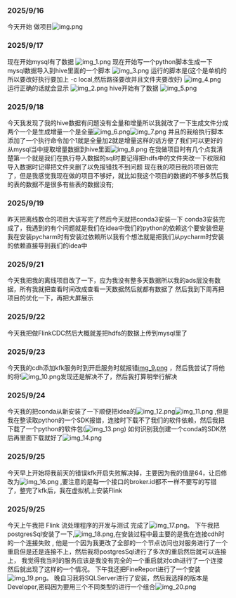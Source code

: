 [//]: # (fuhao)

### 2025/9/16

今天开始
做项目![img.png](..%2Fimg%2Fimg.png)

### 2025/9/17

现在开始mysql有了数据
![img_1.png](..%2Fimg%2Fimg_1.png)
现在开始写一个python脚本生成一下mysql数据导入到hive里面的一个脚本
![img_3.png](..%2Fimg%2Fimg_3.png)
运行的脚本是(这个是单机的所以要改好执行要加上 -c local,然后路径要改并且文件夹要改好)
![img_4.png](..%2Fimg%2Fimg_4.png)
运行正确的话就会显示
![img_2.png](..%2Fimg%2Fimg_2.png)
hive开始有了数据
![img_5.png](..%2Fimg%2Fimg_5.png)

### 2025/9/18

今天我发现了我的hive数据有问题没有全量和增量所以我就改了一下生成文件分成两个一个是生成增量一个是全量![img_6.png](..%2Fimg%2Fimg_6.png)![img_7.png](..%2Fimg%2Fimg_7.png)
并且的我给执行脚本添加了一个执行命令加个1就是全量加2就是增量这样的话方便了我们可以更好的从mysql当中提取增量数据到hive里面![img_8.png](..%2Fimg%2Fimg_8.png)
在我做项目时有几个点我清楚第一个就是我们在执行导入数据的sql时要记得把hdfs中的文件夹改一下权限和导入数据时记得把文件夹删了以免报错找不到问题
现在我的项目我的项目做完了，但是我感觉我现在做的项目不够好，就比如我这个项目的数据的不够多然后我的表的数据不是很多有些表的数据没有;

### 2025/9/19

昨天把离线数仓的项目大该写完了然后今天就把conda3安装一下
conda3安装完成了，我遇到的有个问题就是我们在idea中我们的python的依赖这个要安装但是我在安装pycharm时有安装过依赖所以我有个想法就是把我们从pycharm时安装的依赖直接导到我们的idea中

### 2025/9/21

今天我把我的离线项目改了一下，应为我没有整多天数据所以我的ads层没有数据，所有我就把查看时间改成查看一天数据然后就都有数据了
然后我到下周再把项目的优化一下，再把大屏展示

### 2025/9/22

今天我把做FlinkCDC然后大概就差把hdfs的数据上传到mysql里了

### 2025/9/23

今天我的cdh添加kfk服务时到开启服务时就报错[img_9.png](..%2Fimg%2Fimg_9.png)
，然后我尝试了将他的将!![img_10.png](..%2Fimg%2Fimg_10.png)发现还是解决不了，然后我打算明举行解决

### 2025/9/24

今天我的把conda从新安装了一下顺便把idea的![img_12.png](..%2Fimg%2Fimg_12.png)![img_11.png](..%2Fimg%2Fimg_11.png)
,但是我在整读取python的一个SDK报错，连接时下载不了我们的软件依赖，然后我把下载了一个python的软件包(![img_13.png](..%2Fimg%2Fimg_13.png))
如何识别我创建一个conda的SDK然后再里面下载就好了![img_14.png](..%2Fimg%2Fimg_14.png)

### 2025/9/25

今天早上开始将我前天的错误kfk开启失败解决掉，主要因为我的值是64，让后修改为![img_16.png](..%2Fimg%2Fimg_16.png)
,要注意的是每一个接口的broker.id都不一样不要写的写错了，整完了kfk后，我在虚拟机上安装Flink

### 2025/9/25

今天上午我把 Flink 流处理程序的开发与测试 完成了![img_17.png](..%2Fimg%2Fimg_17.png)。
下午我把postgresSql安装了一下,![img_18.png](..%2Fimg%2Fimg_18.png),在安装过程中最主要的是我在连接cdh时的一个连接失败 ,
他是一个因为我更改了全部的一个节点访问也对服务进行了一个重启但是还是连接不上，然后我将postgresSql进行了多次的重启然后就可以连接上，
我觉得我当时的服务应该是我没有完全的一个重启就对cdh进行了一个连接然后就出现了这样的一个情况。
下午我还把FineReport进行了一个安装![img_19.png](..%2Fimg%2Fimg_19.png)。
晚自习我将SQLServer进行了安装，然后我选择的版本是Developer,密码因为要用三个不同类型的进行一个组合![img_20.png](..%2Fimg%2Fimg_20.png)